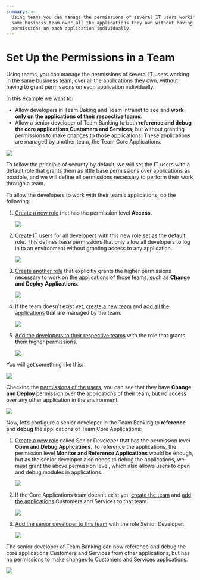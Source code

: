 ```yaml
---
summary: >-
  Using teams you can manage the permissions of several IT users working in the
  same business team over all the applications they own without having to grant
  permissions on each application individually.
---
```


# Set Up the Permissions in a Team

Using teams, you can manage the permissions of several IT users working in the same business team, over all the applications they own, without having to grant permissions on each application individually.

In this example we want to:

* Allow developers in Team Baking and Team Intranet to see and **work only on the applications of their respective teams**.
* Allow a senior developer of Team Banking to both **reference and debug the core applications Customers and Services**, but without granting permissions to make changes to those applications. These applications are managed by another team, the Team Core Applications.

![](https://github.com/danielmarquespt/docs-product/tree/e7ea3f444d5129dab245c69ab72ae091554bc4fb/src/managing-the-applications-lifecycle/manage-it-teams/images/team-permissions-teams-diag.png?width=700)

To follow the principle of security by default, we will set the IT users with a default role that grants them as little base permissions over applications as possible, and we will define all permissions necessary to perform their work through a team.

To allow the developers to work with their team’s applications, do the following:

1. [Create a new role](create-an-it-role.md#create-a-new-role) that has the permission level **Access**.

   ![](https://github.com/danielmarquespt/docs-product/tree/e7ea3f444d5129dab245c69ab72ae091554bc4fb/src/managing-the-applications-lifecycle/manage-it-teams/images/team-permissions-new-role-lt.png?width=450)

2. [Create IT users](create-an-it-user.md) for all developers with this new role set as the default role. This defines base permissions that only allow all developers to log in to an environment without granting access to any application.

   ![](https://github.com/danielmarquespt/docs-product/tree/e7ea3f444d5129dab245c69ab72ae091554bc4fb/src/managing-the-applications-lifecycle/manage-it-teams/images/team-permissions-new-user-lt.png?width=350)

3. [Create another role](create-an-it-role.md#create-a-new-role) that explicitly grants the higher permissions necessary to work on the applications of those teams, such as **Change and Deploy Applications**.

   ![](https://github.com/danielmarquespt/docs-product/tree/e7ea3f444d5129dab245c69ab72ae091554bc4fb/src/managing-the-applications-lifecycle/manage-it-teams/images/team-permissions-higher-role-lt.png?width=450)

4. If the team doesn’t exist yet, [create a new team](create-an-it-team.md) and [add all the applications](create-an-it-team.md#add-applications-to-the-team) that are managed by the team.

   ![](https://github.com/danielmarquespt/docs-product/tree/e7ea3f444d5129dab245c69ab72ae091554bc4fb/src/managing-the-applications-lifecycle/manage-it-teams/images/team-permissions-add-apps-lt.png?width=800)

5. [Add the developers to their respective teams](create-an-it-team.md#add-it-users-to-the-team) with the role that grants them higher permissions.

   ![](https://github.com/danielmarquespt/docs-product/tree/e7ea3f444d5129dab245c69ab72ae091554bc4fb/src/managing-the-applications-lifecycle/manage-it-teams/images/team-permissions-add-users-lt.png?width=800)

You will get something like this:

![](https://github.com/danielmarquespt/docs-product/tree/e7ea3f444d5129dab245c69ab72ae091554bc4fb/src/managing-the-applications-lifecycle/manage-it-teams/images/team-permissions-overview-lt.png?width=950)

Checking the [permissions of the users](find-out-the-permissions-of-it-users.md#permissions-of-a-specific-IT-user), you can see that they have **Change and Deploy** permission over the applications of their team, but no access over any other application in the environment.

![](https://github.com/danielmarquespt/docs-product/tree/e7ea3f444d5129dab245c69ab72ae091554bc4fb/src/managing-the-applications-lifecycle/manage-it-teams/images/team-permissions-check-user-lt.png?width=700)

Now, let’s configure a senior developer in the Team Banking to **reference** and **debug** the applications of Team Core Applications:

1. [Create a new role](create-an-it-role.md#create-a-new-role) called Senior Developer that has the permission level **Open and Debug Applications**. To reference the applications, the permission level **Monitor and Reference Applications** would be enough, but as the senior developer also needs to debug the applications, we must grant the above permission level, which also allows users to open and debug modules in applications.

   ![](https://github.com/danielmarquespt/docs-product/tree/e7ea3f444d5129dab245c69ab72ae091554bc4fb/src/managing-the-applications-lifecycle/manage-it-teams/images/team-permissions-senior-role-lt.png?width=450)

2. If the Core Applications team doesn’t exist yet, [create the team](create-an-it-team.md) and [add the applications](create-an-it-team.md#add-applications-to-the-team) Customers and Services to that team.

   ![](https://github.com/danielmarquespt/docs-product/tree/e7ea3f444d5129dab245c69ab72ae091554bc4fb/src/managing-the-applications-lifecycle/manage-it-teams/images/team-permissions-add-apps-2-lt.png?width=800)

3. [Add the senior developer to this team](create-an-it-team.md#add-it-users-to-the-team) with the role Senior Developer.

   ![](https://github.com/danielmarquespt/docs-product/tree/e7ea3f444d5129dab245c69ab72ae091554bc4fb/src/managing-the-applications-lifecycle/manage-it-teams/images/team-permissions-add-senior-user-lt.png?width=800)

The senior developer of Team Banking can now reference and debug the core applications Customers and Services from other applications, but has no permissions to make changes to Customers and Services applications.

![](https://github.com/danielmarquespt/docs-product/tree/e7ea3f444d5129dab245c69ab72ae091554bc4fb/src/managing-the-applications-lifecycle/manage-it-teams/images/team-permissions-check-senior-user-lt.png?width=700)

